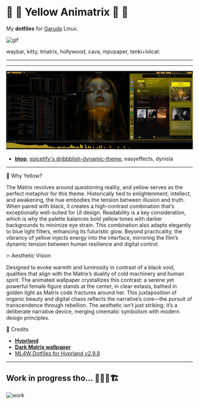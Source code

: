 # 💛 💊 Yellow Animatrix 💊 💛
My **dotfiles** for [Garuda](https://garudalinux.org/) Linux.

![gif](https://github.com/neomikr0n/dotfiles/blob/6c1871171389335dc5a64a04b7ff3c39be931801/share/video/Kooha-2025-02-10-21-15-32%20(freeconvert).gif)


waybar, kitty, tmatrix, hollywood, cava, mpvpaper, tenki+lolcat:

---
---

![special](https://github.com/neomikr0n/dotfiles/blob/b7006fffd2666158e46f18c82e0f7fb6ddbe02bb/share/images/ss_2025-02-22_13-00_08_garuda.jpeg)

- **[btop](https://github.com/aristocratos/btop)**, [spicetify's dribbblish-dynamic-theme](https://github.com/JulienMaille/dribbblish-dynamic-theme), easyeffects, dynisla


---
🌟 Why Yellow?

The Matrix revolves around questioning reality, and yellow serves as the perfect metaphor for this theme. Historically tied to enlightenment, intellect, and awakening, the hue embodies the tension between illusion and truth. When paired with black, it creates a high-contrast combination that’s exceptionally well-suited for UI design. Readability is a key consideration, which is why the palette balances bold yellow tones with darker backgrounds to minimize eye strain. This combination also adapts elegantly to blue light filters, enhancing its futuristic glow. Beyond practicality, the vibrancy of yellow injects energy into the interface, mirroring the film’s dynamic tension between human resilience and digital control.

🔥 Aesthetic Vision

Designed to evoke warmth and luminosity in contrast of a black void, qualities that align with the Matrix’s duality of cold machinery and human spirit. The animated wallpaper crystallizes this contrast: a serene yet powerful female figure stands at the center, in clear extasis, bathed in golden light as Matrix code fractures around her. This juxtaposition of organic beauty and digital chaos reflects the narrative’s core—the pursuit of transcendence through rebellion. The aesthetic isn’t just striking; it’s a deliberate narrative device, merging cinematic symbolism with modern design principles.


🙏 Credits  

- **[Hyprland](https://github.com/topics/hyprland)** 
- **[Dark Matrix wallpaper](https://steamcommunity.com/sharedfiles/filedetails/?id=3379944332)**  
- [ML4W Dotfiles for Hyprland v2.9.8](https://github.com/mylinuxforwork/dotfiles)
     

---

## Work in progress tho... 🚜👷🚧🏗️
![work](https://user-images.githubusercontent.com/74038190/215283228-89a6af16-23b1-4144-ac9b-064dc973b3db.gif)